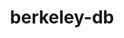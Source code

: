 ---
title: "berkeley-db"
layout: cache
categories: [package, develop-2023-05-21]
meta: {"versions": ["18.1.40"], "compilers": ["gcc@=11.1.0", "gcc@=11.3.0", "gcc@=12.1.0", "gcc@=12.3.0", "gcc@=7.3.1", "gcc@=7.5.0", "intel@=2021.9.0", "oneapi@=2023.0.0"], "oss": ["amzn2", "ubuntu18.04", "ubuntu20.04", "ubuntu22.04"], "platforms": ["linux"], "targets": ["aarch64", "neoverse_n1", "neoverse_v1", "ppc64le", "skylake_avx512", "x86_64", "x86_64_v3"], "stacks": ["aws-ahug", "aws-ahug-aarch64", "aws-isc", "aws-isc-aarch64", "aws-pcluster-icelake", "aws-pcluster-neoverse_n1", "aws-pcluster-neoverse_v1", "aws-pcluster-skylake", "build_systems", "data-vis-sdk", "e4s", "e4s-oneapi", "e4s-power", "gpu-tests", "ml-linux-x86_64-cpu", "ml-linux-x86_64-cuda", "ml-linux-x86_64-rocm", "radiuss", "radiuss-aws", "radiuss-aws-aarch64", "root", "tutorial"], "num_specs": 12, "num_specs_by_stack": {"aws-ahug-aarch64": 2, "aws-isc-aarch64": 2, "aws-pcluster-neoverse_v1": 2, "root": 12, "aws-pcluster-neoverse_n1": 2, "radiuss-aws-aarch64": 2, "aws-ahug": 1, "aws-isc": 1, "radiuss-aws": 1, "aws-pcluster-skylake": 3, "aws-pcluster-icelake": 3, "build_systems": 1, "radiuss": 1, "e4s-power": 1, "gpu-tests": 1, "data-vis-sdk": 1, "e4s": 1, "e4s-oneapi": 1, "ml-linux-x86_64-cpu": 1, "ml-linux-x86_64-rocm": 1, "tutorial": 2, "ml-linux-x86_64-cuda": 1}}
spec_details: [{"hash": "3te63knoefjqxutqcbfdpmfkf56zzjqr", "compiler": "gcc@=7.3.1", "versions": ["18.1.40"], "os": "amzn2", "platform": "linux", "target": "aarch64", "variants": ["build_system=autotools", "+cxx", "~docs", "patches=26090f4,b231fcc", "+stl"], "stacks": ["aws-ahug-aarch64", "aws-isc-aarch64", "aws-pcluster-neoverse_v1", "root", "aws-pcluster-neoverse_n1", "radiuss-aws-aarch64"], "size": "-", "tarball": "https://binaries.spack.io/releases/develop-2023-05-21/build_cache/linux-amzn2-aarch64/gcc-7.3.1/berkeley-db-18.1.40/linux-amzn2-aarch64-gcc-7.3.1-berkeley-db-18.1.40-3te63knoefjqxutqcbfdpmfkf56zzjqr.spack"}, {"hash": "edi776fcfa4yohl2dzdnjpnwe5irqdhy", "compiler": "gcc@=7.3.1", "versions": ["18.1.40"], "os": "amzn2", "platform": "linux", "target": "neoverse_n1", "variants": ["build_system=autotools", "+cxx", "~docs", "patches=26090f4,b231fcc", "+stl"], "stacks": ["aws-ahug-aarch64", "root", "radiuss-aws-aarch64", "aws-isc-aarch64"], "size": "-", "tarball": "https://binaries.spack.io/releases/develop-2023-05-21/build_cache/linux-amzn2-neoverse_n1/gcc-7.3.1/berkeley-db-18.1.40/linux-amzn2-neoverse_n1-gcc-7.3.1-berkeley-db-18.1.40-edi776fcfa4yohl2dzdnjpnwe5irqdhy.spack"}, {"hash": "dbrptafhpaf2nexl6g752rk5g6lea6uz", "compiler": "gcc@=7.3.1", "versions": ["18.1.40"], "os": "amzn2", "platform": "linux", "target": "x86_64_v3", "variants": ["build_system=autotools", "+cxx", "~docs", "patches=26090f4,b231fcc", "+stl"], "stacks": ["aws-ahug", "aws-isc", "radiuss-aws", "aws-pcluster-skylake", "root", "aws-pcluster-icelake"], "size": "-", "tarball": "https://binaries.spack.io/releases/develop-2023-05-21/build_cache/linux-amzn2-x86_64_v3/gcc-7.3.1/berkeley-db-18.1.40/linux-amzn2-x86_64_v3-gcc-7.3.1-berkeley-db-18.1.40-dbrptafhpaf2nexl6g752rk5g6lea6uz.spack"}, {"hash": "jf3kgwrf42olcxkfygsuibmrab2fta74", "compiler": "gcc@=12.3.0", "versions": ["18.1.40"], "os": "amzn2", "platform": "linux", "target": "neoverse_v1", "variants": ["build_system=autotools", "+cxx", "~docs", "patches=26090f4,b231fcc", "+stl"], "stacks": ["aws-pcluster-neoverse_v1", "aws-pcluster-neoverse_n1", "root"], "size": "-", "tarball": "https://binaries.spack.io/releases/develop-2023-05-21/build_cache/linux-amzn2-neoverse_v1/gcc-12.3.0/berkeley-db-18.1.40/linux-amzn2-neoverse_v1-gcc-12.3.0-berkeley-db-18.1.40-jf3kgwrf42olcxkfygsuibmrab2fta74.spack"}, {"hash": "yvkp7aie5xcodutl2dlhtvlbskfhyncn", "compiler": "gcc@=12.3.0", "versions": ["18.1.40"], "os": "amzn2", "platform": "linux", "target": "skylake_avx512", "variants": ["build_system=autotools", "+cxx", "~docs", "patches=26090f4,b231fcc", "+stl"], "stacks": ["aws-pcluster-icelake", "aws-pcluster-skylake", "root"], "size": "-", "tarball": "https://binaries.spack.io/releases/develop-2023-05-21/build_cache/linux-amzn2-skylake_avx512/gcc-12.3.0/berkeley-db-18.1.40/linux-amzn2-skylake_avx512-gcc-12.3.0-berkeley-db-18.1.40-yvkp7aie5xcodutl2dlhtvlbskfhyncn.spack"}, {"hash": "qtg47edrdluetblgbzhnvvp6o3xoh3qy", "compiler": "intel@=2021.9.0", "versions": ["18.1.40"], "os": "amzn2", "platform": "linux", "target": "skylake_avx512", "variants": ["build_system=autotools", "+cxx", "~docs", "patches=26090f4,b231fcc", "+stl"], "stacks": ["aws-pcluster-icelake", "aws-pcluster-skylake", "root"], "size": "-", "tarball": "https://binaries.spack.io/releases/develop-2023-05-21/build_cache/linux-amzn2-skylake_avx512/intel-2021.9.0/berkeley-db-18.1.40/linux-amzn2-skylake_avx512-intel-2021.9.0-berkeley-db-18.1.40-qtg47edrdluetblgbzhnvvp6o3xoh3qy.spack"}, {"hash": "jhhmqw3u7lubcv2gygjgcqmmwa2ladwr", "compiler": "gcc@=7.5.0", "versions": ["18.1.40"], "os": "ubuntu18.04", "platform": "linux", "target": "x86_64_v3", "variants": ["build_system=autotools", "+cxx", "~docs", "patches=26090f4,b231fcc", "+stl"], "stacks": ["build_systems", "radiuss", "root"], "size": "-", "tarball": "https://binaries.spack.io/releases/develop-2023-05-21/build_cache/linux-ubuntu18.04-x86_64_v3/gcc-7.5.0/berkeley-db-18.1.40/linux-ubuntu18.04-x86_64_v3-gcc-7.5.0-berkeley-db-18.1.40-jhhmqw3u7lubcv2gygjgcqmmwa2ladwr.spack"}, {"hash": "42mdsugdild5ed5hnkbuy2jpe7uugeyv", "compiler": "gcc@=11.1.0", "versions": ["18.1.40"], "os": "ubuntu20.04", "platform": "linux", "target": "ppc64le", "variants": ["build_system=autotools", "+cxx", "~docs", "patches=26090f4,b231fcc", "+stl"], "stacks": ["e4s-power", "root"], "size": "-", "tarball": "https://binaries.spack.io/releases/develop-2023-05-21/build_cache/linux-ubuntu20.04-ppc64le/gcc-11.1.0/berkeley-db-18.1.40/linux-ubuntu20.04-ppc64le-gcc-11.1.0-berkeley-db-18.1.40-42mdsugdild5ed5hnkbuy2jpe7uugeyv.spack"}, {"hash": "5dzigrvgf3tutosahu2pxwdhy75r5e7n", "compiler": "gcc@=11.1.0", "versions": ["18.1.40"], "os": "ubuntu20.04", "platform": "linux", "target": "x86_64_v3", "variants": ["build_system=autotools", "+cxx", "~docs", "patches=26090f4,b231fcc", "+stl"], "stacks": ["gpu-tests", "data-vis-sdk", "e4s", "root"], "size": "-", "tarball": "https://binaries.spack.io/releases/develop-2023-05-21/build_cache/linux-ubuntu20.04-x86_64_v3/gcc-11.1.0/berkeley-db-18.1.40/linux-ubuntu20.04-x86_64_v3-gcc-11.1.0-berkeley-db-18.1.40-5dzigrvgf3tutosahu2pxwdhy75r5e7n.spack"}, {"hash": "qgys5kc2nxsbzarvppl6kjlr4jbkucaq", "compiler": "oneapi@=2023.0.0", "versions": ["18.1.40"], "os": "ubuntu20.04", "platform": "linux", "target": "x86_64", "variants": ["build_system=autotools", "+cxx", "~docs", "patches=26090f4,b231fcc", "+stl"], "stacks": ["e4s-oneapi", "root"], "size": "-", "tarball": "https://binaries.spack.io/releases/develop-2023-05-21/build_cache/linux-ubuntu20.04-x86_64/oneapi-2023.0.0/berkeley-db-18.1.40/linux-ubuntu20.04-x86_64-oneapi-2023.0.0-berkeley-db-18.1.40-qgys5kc2nxsbzarvppl6kjlr4jbkucaq.spack"}, {"hash": "7sohpazzvalaxarn3pxs4du7qrcde7vf", "compiler": "gcc@=11.3.0", "versions": ["18.1.40"], "os": "ubuntu22.04", "platform": "linux", "target": "x86_64_v3", "variants": ["build_system=autotools", "+cxx", "~docs", "patches=26090f4,b231fcc", "+stl"], "stacks": ["ml-linux-x86_64-cpu", "ml-linux-x86_64-rocm", "tutorial", "root", "ml-linux-x86_64-cuda"], "size": "-", "tarball": "https://binaries.spack.io/releases/develop-2023-05-21/build_cache/linux-ubuntu22.04-x86_64_v3/gcc-11.3.0/berkeley-db-18.1.40/linux-ubuntu22.04-x86_64_v3-gcc-11.3.0-berkeley-db-18.1.40-7sohpazzvalaxarn3pxs4du7qrcde7vf.spack"}, {"hash": "vtjcxzc72qp375gcyfijmv76uzb7olcb", "compiler": "gcc@=12.1.0", "versions": ["18.1.40"], "os": "ubuntu22.04", "platform": "linux", "target": "x86_64_v3", "variants": ["build_system=autotools", "+cxx", "~docs", "patches=26090f4,b231fcc", "+stl"], "stacks": ["tutorial", "root"], "size": "-", "tarball": "https://binaries.spack.io/releases/develop-2023-05-21/build_cache/linux-ubuntu22.04-x86_64_v3/gcc-12.1.0/berkeley-db-18.1.40/linux-ubuntu22.04-x86_64_v3-gcc-12.1.0-berkeley-db-18.1.40-vtjcxzc72qp375gcyfijmv76uzb7olcb.spack"}]
---